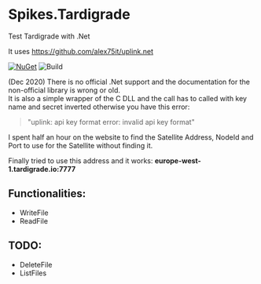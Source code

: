 # Spikes.Tardigrade

Test Tardigrade with .Net

It uses https://github.com/alex75it/uplink.net

[![NuGet](https://img.shields.io/nuget/v/Alex75.Tardigrade.Client.svg)](https://www.nuget.org/packages/Alex75.Tardigrade.Client)
![Build](https://github.com/alex75it/Spikes.Tardigrade/workflows/Build/badge.svg)

(Dec 2020) There is no official .Net support and the documentation for the non-official library is wrong or old.  
It is also a simple wrapper of the C DLL and the call has to called with key name and secret inverted otherwise you have this error:
> "uplink: api key format error: invalid api key format"

I spent half an hour on the website to find the Satellite Address, NodeId and Port to use for the Satellite without finding it.  
  
Finally tried to use this address and it works: **europe-west-1.tardigrade.io:7777**


## Functionalities:
- WriteFile
- ReadFile


## TODO:
  - DeleteFile
  - ListFiles